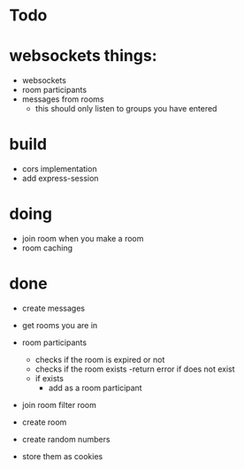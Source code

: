 # Todo

# websockets things:

- websockets
- room participants
- messages from rooms
  - this should only listen to groups you have entered

# build

- cors implementation
- add express-session

# doing

- join room when you make a room
- room caching

# done

- create messages
- get rooms you are in

- room participants

  - checks if the room is expired or not
  - checks if the room exists
    -return error if does not exist
  - if exists
    - add as a room participant

- join room filter room
- create room
- create random numbers
- store them as cookies
